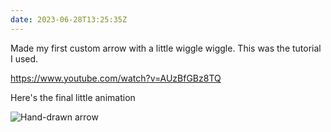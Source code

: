 ```yaml
---
date: 2023-06-28T13:25:35Z
---
```


Made my first custom arrow with a little wiggle wiggle. This was the tutorial I used.

https://www.youtube.com/watch?v=AUzBfGBz8TQ

Here's the final little animation

![Hand-drawn arrow](https://kjaymiller.azureedge.net/media/Hand%20Drawn%20Arrow.gif)